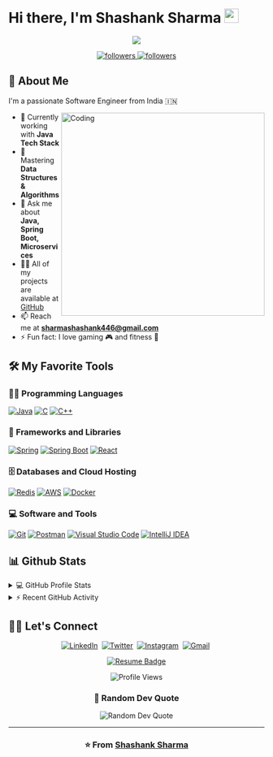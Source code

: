 # Hi there, I'm Shashank Sharma <img src="https://media.giphy.com/media/hvRJCLFzcasrR4ia7z/giphy.gif" width="28">

<p align="center">
  <a href="https://github.com/DenverCoder1/readme-typing-svg">
    <img src="https://readme-typing-svg.herokuapp.com?font=Fira+Code&pause=1000&width=435&lines=Software+Engineer;Java+Tech+Stack+Specialist;DSA+Enthusiast;Always+Learning+New+Things&center=true&width=500&height=50">
  </a>
</p>

<p align="center">
  <a href="https://twitter.com/Shashan72085397">
    <img alt="followers" title="Follow me on Twitter" src="https://img.shields.io/twitter/follow/Shashan72085397?color=55960c&labelColor=488207&label=Follow&logo=twitter&logoColor=white&style=for-the-badge"/>
  </a>
  <a href="https://github.com/Shashank-deb">
    <img alt="followers" title="Follow me on Github" src="https://img.shields.io/github/followers/Shashank-deb?color=236ad3&labelColor=1155ba&style=for-the-badge&logo=github&label=Follow"/>
  </a>
</p>

## 📖 About Me

I'm a passionate Software Engineer from India 🇮🇳

<img align="right" alt="Coding" width="400" src="https://raw.githubusercontent.com/abhisheknaiidu/abhisheknaiidu/master/code.gif"/>

- 🔭 Currently working with **Java Tech Stack**
- 🌱 Mastering **Data Structures & Algorithms**
- 💬 Ask me about **Java, Spring Boot, Microservices**
- 👨‍💻 All of my projects are available at [GitHub](https://github.com/Shashank-deb)
- 📫 Reach me at **sharmashashank446@gmail.com**
- ⚡ Fun fact: I love gaming 🎮 and fitness 💪

## 🛠️ My Favorite Tools

### 👨‍💻 Programming Languages

<p>
    <a href="https://github.com/search?q=user%3AShashank-deb+language%3Ajava"><img alt="Java" src="https://custom-icon-badges.demolab.com/badge/Java-007396.svg?logo=java&logoColor=white"></a>
    <a href="https://github.com/search?q=user%3AShashank-deb+language%3Ac"><img alt="C" src="https://custom-icon-badges.demolab.com/badge/C-03599C.svg?logo=c-in-hexagon&logoColor=white"></a>
    <a href="https://github.com/search?q=user%3AShashank-deb+language%3Acpp"><img alt="C++" src="https://custom-icon-badges.demolab.com/badge/C++-9C033A.svg?logo=cpp2&logoColor=white"></a>
</p>

### 🧰 Frameworks and Libraries

<p>
    <a href="#"><img alt="Spring" src="https://img.shields.io/badge/Spring-6DB33F?style=for-the-badge&logo=spring&logoColor=white"></a>
    <a href="#"><img alt="Spring Boot" src="https://img.shields.io/badge/Spring_Boot-6DB33F?style=for-the-badge&logo=spring-boot&logoColor=white"></a>
    <a href="#"><img alt="React" src="https://img.shields.io/badge/React-20232A?style=for-the-badge&logo=react&logoColor=61DAFB"></a>
</p>

### 🗄️ Databases and Cloud Hosting

<p>
    <a href="#"><img alt="Redis" src="https://img.shields.io/badge/redis-%23DD0031.svg?&style=for-the-badge&logo=redis&logoColor=white"/></a>
    <a href="#"><img alt="AWS" src="https://img.shields.io/badge/Amazon_AWS-FF9900?style=for-the-badge&logo=amazonaws&logoColor=white"/></a>
    <a href="#"><img alt="Docker" src="https://img.shields.io/badge/Docker-2CA5E0?style=for-the-badge&logo=docker&logoColor=white"/></a>
</p>

### 💻 Software and Tools

<p>
    <a href="#"><img alt="Git" src="https://img.shields.io/badge/GIT-E44C30?style=for-the-badge&logo=git&logoColor=white"></a>
    <a href="#"><img alt="Postman" src="https://img.shields.io/badge/Postman-FF6C37?style=for-the-badge&logo=Postman&logoColor=white"></a>
    <a href="#"><img alt="Visual Studio Code" src="https://img.shields.io/badge/VSCode-0078D4?style=for-the-badge&logo=visual%20studio%20code&logoColor=white"></a>
    <a href="#"><img alt="IntelliJ IDEA" src="https://img.shields.io/badge/IntelliJ_IDEA-000000.svg?style=for-the-badge&logo=intellij-idea&logoColor=white"></a>
</p>

## 📊 Github Stats

<details>
  <summary>💻 GitHub Profile Stats</summary>
  <br/>
    <a href="https://github.com/anuraghazra/github-readme-stats"><img alt="Shashank's Github Stats" src="https://github-readme-stats.vercel.app/api?username=Shashank-deb&show_icons=true&count_private=true&theme=react&hide_border=true&bg_color=1F222E&title_color=F85D7F&icon_color=F8D866" height="192px"/></a>
  <a href="https://github.com/anuraghazra/github-readme-stats"><img alt="Shashank's Top Languages" src="https://github-readme-stats.vercel.app/api/top-langs/?username=Shashank-deb&langs_count=8&layout=compact&theme=react&hide_border=true&bg_color=1F222E&title_color=F85D7F&icon_color=F8D866" height="192px"/></a>
  <br/>
  <b>Note:</b> Top languages is only a metric of the languages my public code consists of and doesn't reflect experience or skill level.
</details>

<details>
  <summary>⚡ Recent GitHub Activity</summary>
  <br/>
   <a href="https://github.com/ashutosh00710/github-readme-activity-graph"><img alt="Shashank's Activity Graph" src="https://github-readme-activity-graph.vercel.app/graph?username=Shashank-deb&custom_title=Shashank's%20Contribution%20Graph&bg_color=1F222E&color=F8D866&line=F85D7F&point=FFFFFF&hide_border=true" /></a>
  <br/>
</details>

## 🙋‍♂️ Let's Connect

<p align="center">
  <a href="https://www.linkedin.com/in/shashank-sharma-5a18811b6/"><img src="https://img.shields.io/badge/linkedin-%230077B5.svg?&style=for-the-badge&logo=linkedin&logoColor=white" alt="LinkedIn" /></a>&nbsp;
  <a href="https://twitter.com/Shashan72085397"><img src="https://img.shields.io/badge/Twitter-1DA1F2?style=for-the-badge&logo=twitter&logoColor=white" alt="Twitter" /></a>&nbsp;
  <a href="https://www.instagram.com/shashank.sharma.2000/"><img src="https://img.shields.io/badge/instagram-%23E4405F.svg?&style=for-the-badge&logo=instagram&logoColor=white" alt="Instagram" /></a>&nbsp;
  <a href="mailto:sharmashashank446@gmail.com"><img src="https://img.shields.io/badge/gmail-%23D14836.svg?&style=for-the-badge&logo=gmail&logoColor=white" alt="Gmail"/></a>&nbsp;
</p>

<p align="center">
  <a href="https://github.com/Shashank-deb/Personal-Documents/blob/master/Shashank_Sharma%20.pdf">
    <img src="https://img.shields.io/badge/Resume-ff69b4.svg?style=for-the-badge&logo=codeigniter&logoColor=white" alt="Resume Badge"/>
  </a>
</p>

<p align="center">
  <img src="https://komarev.com/ghpvc/?username=Shashank-deb&label=Profile%20views&color=0e75b6&style=flat" alt="Profile Views" />
</p>

<h3 align="center">
    📝 Random Dev Quote
</h3>
<p align="center">
    <img src="https://quotes-github-readme.vercel.app/api?type=horizontal&theme=radical" alt="Random Dev Quote"/>
</p>

---

<h3 align="center">
    ⭐️ From <a href="https://github.com/Shashank-deb">Shashank Sharma</a>
</h3>
